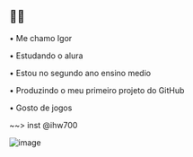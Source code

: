 ## 🤙🏻

• Me chamo Igor

• Estudando o alura

• Estou no segundo ano ensino medio

• Produzindo o meu primeiro projeto do GitHub

• Gosto de jogos

~~> inst @ihw700

![image](https://github.com/user-attachments/assets/92cafa07-b3fc-438f-8fdc-3966701a2d1a)
